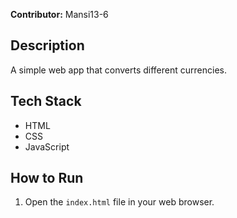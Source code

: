 **Contributor:** Mansi13-6

## Description
A simple web app that converts different currencies.
## Tech Stack
- HTML
- CSS
- JavaScript

## How to Run
1. Open the `index.html` file in your web browser.